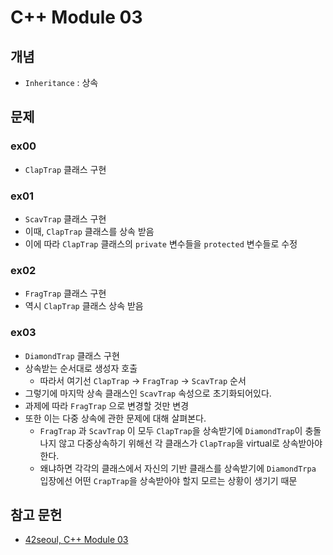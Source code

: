 # C++ Module 03

## 개념
- `Inheritance` :  상속

## 문제

### ex00

- `ClapTrap` 클래스 구현

### ex01

- `ScavTrap` 클래스 구현
- 이때, `ClapTrap` 클래스를 상속 받음
- 이에 따라 `ClapTrap` 클래스의 `private` 변수들을 `protected` 변수들로 수정

### ex02

- `FragTrap` 클래스 구현
- 역시 `ClapTrap` 클래스 상속 받음

### ex03

- `DiamondTrap` 클래스 구현
- 상속받는 순서대로 생성자 호출
  - 따라서 여기선 `ClapTrap` -> `FragTrap` -> `ScavTrap` 순서
- 그렇기에 마지막 상속 클래스인 `ScavTrap` 속성으로 초기화되어있다.
- 과제에 따라 `FragTrap` 으로 변경할 것만 변경
- 또한 이는 다중 상속에 관한 문제에 대해 살펴본다. 
  - `FragTrap` 과 `ScavTrap` 이 모두 `ClapTrap`을 상속받기에 `DiamondTrap`이 충돌나지 않고 다중상속하기 위해선 각 클래스가 `ClapTrap`을 virtual로 상속받아야 한다.
  - 왜냐하면 각각의 클래스에서 자신의 기반 클래스를 상속받기에 `DiamondTrpa` 입장에선 어떤 `CrapTrap`을 상속받아야 할지 모르는 상황이 생기기 때문

## 참고 문헌
- [42seoul, C++ Module 03](https://cdn.intra.42.fr/pdf/pdf/82240/en.subject.pdf)
